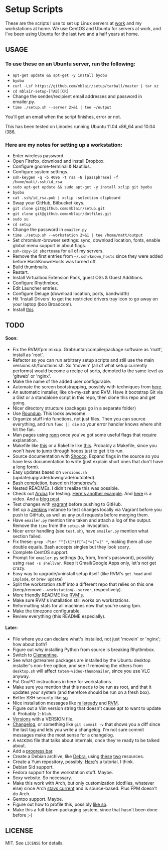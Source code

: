 # Setup Scripts

These are the scripts I use to set up Linux servers at [work](http://www.grossmaninteractive.com) and my workstations at home. We use CentOS and Ubuntu for servers at work, and I've been using Ubuntu for the last two and a half years at home.

## USAGE

### To use these on an Ubuntu server, run the following:

* `apt-get update && apt-get -y install byobu`
* `byobu`
* `curl -Lsf https://github.com/mblair/setup/tarball/master | tar xz`
* `cd mblair-setup-[TAB][CR]`
* Change the sender/recipient email addresses and password in emailer.py.
* `time ./setup.sh --server 2>&1 | tee ~/output`

You'll get an email when the script finishes, error or not.

This has been tested on Linodes running Ubuntu 11.04 x86\_64 and 10.04 i386.

### Here are my notes for setting up a workstation:

* Enter wireless password.
* Open Firefox, download and install Dropbox.
* Configure gnome-terminal & Nautilus.
* Configure system settings.
* `ssh-keygen -q -b 4096 -t rsa -N [passphrase] -f /home/matt/.ssh/id_rsa`
* `sudo apt-get update && sudo apt-get -y install xclip git byobu`
* `byobu`
* `cat .ssh/id_rsa.pub | xclip -selection clipboard`
* Swap your GitHub, Bitbucket keys.
* `git clone git@github.com:mblair/setup.git`
* `git clone git@github.com:mblair/dotfiles.git`
* `sudo su`
* `cd setup`
* Change the password in `emailer.py`
* `time ./setup.sh --workstation 2>&1 | tee /home/matt/output`
* Set chromium-browser settings: sync, download location, fonts, enable global menu support in about:flags.
* `ssh-copy-id shortname` for all of my servers.
* Remove the first entries from `~/.ssh/known_hosts` since they were added before HashKnownHosts was turned off.
* Build thumbnails.
* Restart.
* Install Virtualbox Extension Pack, guest OSs & Guest Additions.
* Configure Rhythmbox.
* Edit Launcher entries.
* Configure Deluge (download location, ports, bandwidth)
* Hit 'Install Drivers' to get the restricted drivers tray icon to go away on your laptop (boo Broadcom).
* Install [this](https://addons.mozilla.org/en-US/firefox/addon/video-downloadhelper/)

## TODO

#### Soon:
* Fix the RVM/fpm mixup. Grab/untar/compile/package software as 'matt', install as 'root'.
* Refactor so you can run arbitrary setup scripts and still use the main versions.sh/functions.sh. So 'movein' (all of what setup currently performs) would become a recipe of sorts, demoted to the same level as 'gitweb' or 'nginx'.
* Make the name of the added user configurable.
* Automate the screen bootstrapping, possibly with techniques from [here](http://www.linuxjournal.com/article/6340?page=0,1).
* An automatic installer, like oh-my-zsh and RVM. Have it bootstrap Git via a Gist or a standalone script in this repo, then clone this repo and get going.
* Nicer directory structure (packages go in a separate folder)
* Use [Roundup](http://itsbonus.heroku.com/p/2010-11-01-roundup). This looks awesome.
* Organize stuff into functions, not just files. Then you can source everything, and run `func || die` so your error handler knows where shit hit the fan.
* Man pages using [ronn](http://rtomayko.github.com/ronn/) once you've got some useful flags that require explanation.
* Makefile like [this](https://github.com/visionmedia/git-extras/blob/master/Makefile) or a Rakefile like [this](https://github.com/cloudfoundry/vcap/blob/master/Rakefile). Probably a Makefile, since you won't have to jump through hoops just to get it to run.
* Source documentation with [Shocco](http://rtomayko.github.com/shocco/). Expand flags in the source so you have less documentation to write (just explain short ones that don't have a long form).
* Easy updates based on `versions.sh` (update/upgrade/downgrade/outdated).
* [Bash completion](http://www.debian-administration.org/articles/316), based on [Homebrew's](https://github.com/mxcl/homebrew/blob/master/Library/Contributions/brew_bash_completion.sh).
* Nested READMEs. I didn't realize this was possible.
* Check out [Aruba](https://github.com/cucumber/aruba/blob/master/features/interactive.feature) for testing. [Here's another example](https://github.com/rspec/rspec-core/tree/master/features/command_line). And [here](http://skillsmatter.com/podcast/ajax-ria/lessons-learned-bdd-ing-a-command-line-utility-gem) is a video. And a [blog post](http://www.themodestrubyist.com/2010/04/22/aruba---cucumber-goodness-for-the-command-line/).
* Test changes with [vagrant](http://vagrantup.com/docs/getting-started/index.html) before pushing to GitHub.
* Set up a [Jenkins](http://jenkins-ci.org/) instance to test changes locally via Vagrant before you push to GitHub, as well as any pull requests before merging them.
* Have `emailer.py` mention time taken and attach a log of the output. Remove the `time` from the `setup.sh` invocation.
* Nicer error handling (see `test.sh`), have `emailer.py` mention what section failed.
* Fix these: `grep -Pinr "^[\t]*if[^=]*=[^=]" *`, making them all use double equals. Bash accepts singles but they look scary.
* Complete CentOS support.
* Prompt for `emailer.py` settings (to, from, from's password), possibly using `read -s shellvar`. Keep it Gmail/Google Apps only, let's not get crazy.
* Easy way to upgrade/uninstall setup itself (like RVM's `get head` and `implode`, or `brew update`)
* Split the workstation stuff into a different repo that relies on this one (keep/remove `--workstation`/`--server`, respectively).
* More friendly README like [RVM's](https://github.com/wayneeseguin/rvm/blob/master/README).
* Make sure RVM's installation still works on workstations.
* Reformatting stats for all machines now that you're using fpm.
* Make the timezone configurable.
* Review everything (this README especially).

#### Later:
* File where you can declare what's installed, not just 'movein' or 'nginx'; how about both?
* Figure out why installing Python from source is breaking Rhythmbox.
* Switch to [Clementine](https://launchpad.net/~me-davidsansome/+archive/clementine).
* See what gstreamer packages are installed by the Ubuntu desktop installer's non-free option, and see if removing the others from `desktop.sh` will affect `totem-video-thumbnailer`, since you use VLC anyway.
* Put GnuPG instructions in here for workstations.
* Make sure you mention that this needs to be run as root, and that it updates your system (and therefore should be run on a fresh box).
* Better SSH security like [so](http://articles.slicehost.com/2010/4/30/ubuntu-lucid-setup-part-1)
* Nice installation messages like [railsready](https://github.com/joshfng/railsready/blob/master/railsready.sh) and [RVM](https://github.com/wayneeseguin/rvm/blob/master/scripts/functions/installer).
* Figure out a Vim version string that doesn't cause apt to want to update it. Probably `2:blah`.
* [Versions](http://semver.org/) with a VERSION file.
* [Changelog](https://github.com/visionmedia/git-extras/blob/master/bin/git-changelog), or something like `git commit -v` that shows you a diff since the last tag and lets you write a changelog. I'm not sure commit messages make the most sense for a changelog.
* A `HACKING` file that talks about internals, once they're ready to be talked about.
* Add a [progress bar](http://stackoverflow.com/questions/238073/how-to-add-a-progress-bar-to-a-bash-script/238094#238094).
* Create a Debian archive, like [Debra](http://rcrowley.github.com/debra/), using [these](http://scotbofh.wordpress.com/2011/04/26/creating-your-own-signed-apt-repository-and-debian-packages/) [two](http://www.debian-administration.org/article/286/Setting_up_your_own_APT_repository_with_upload_support) resources.
* Create a Yum repository, possibly. [Here](http://narrabilis.com/mybook/repo)'s a tutorial, I think.
* Debian Sid support.
* Fedora support for the workstation stuff. Maybe.
* Sexy website. So necessary.
* Make this work with Arch, but only customization (dotfiles, whatever else) since Arch [stays current](http://www.archlinux.org/packages/extra/i686/ruby/) and is source-based. Plus FPM doesn't do Arch.
* Gentoo support. Maybe.
* Figure out how to profile this, possibly [like so](http://stackoverflow.com/questions/4336035/performance-profiling-tools-for-shell-scripts/4338046#4338046).
* Make this a full-blown packaging system, since that hasn't been done before ;-)

## LICENSE

MIT. See `LICENSE` for details.
